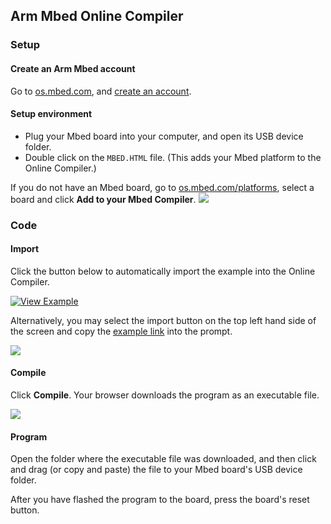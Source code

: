 <h2 id="quick-start-online">Arm Mbed Online Compiler</h2>

### Setup

#### Create an Arm Mbed account

Go to [os.mbed.com](https://os.mbed.com/), and [create an account](https://os.mbed.com/account/signup/).

#### Setup environment

- Plug your Mbed board into your computer, and open its USB device folder.
- Double click on the `MBED.HTML` file. (This adds your Mbed platform to the Online Compiler.)

If you do not have an Mbed board, go to [os.mbed.com/platforms](http://os.mbed.com/platforms), select a board and click **Add to your Mbed Compiler**.
<span class="images">![](https://s3-us-west-2.amazonaws.com/mbed-os-docs-images/add_to_compiler2.png)
</span>

### Code

#### Import

Click the button below to automatically import the example into the Online Compiler.

[![View Example](https://www.mbed.com/embed/?url=https://github.com/ARMmbed/mbed-os-quick-start-blinky)](https://github.com/ARMmbed/mbed-os-quick-start-blinky/blob/master/main.cpp)

Alternatively, you may select the import button on the top left hand side of the screen and copy the [example link](https://github.com/ARMmbed/mbed-os-quick-start-blinky) into the prompt.

<span class="images">![](https://s3-us-west-2.amazonaws.com/mbed-os-docs-images/import_program.png)</span>

#### Compile

Click **Compile**. Your browser downloads the program as an executable file.

<span class="images">![](https://s3-us-west-2.amazonaws.com/mbed-os-docs-images/online_compile_button2.png)
</span>

#### Program

Open the folder where the executable file was downloaded, and then click and drag (or copy and paste) the file to your Mbed board's USB device folder.

After you have flashed the program to the board, press the board's reset button.

